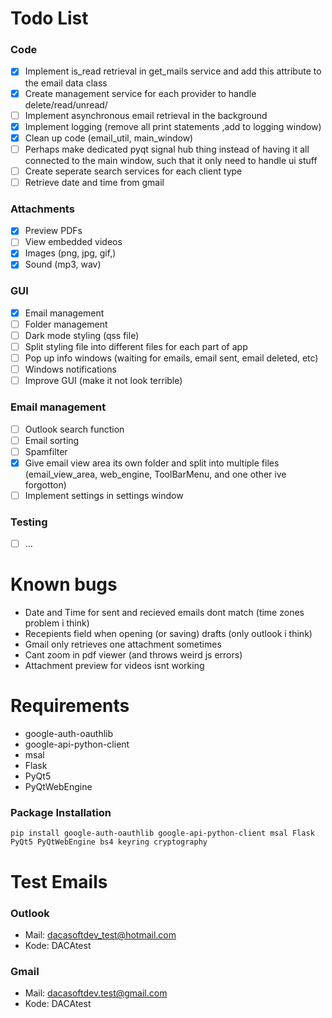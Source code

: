 # Todo List

### Code
- [x] Implement is_read retrieval in get_mails service and add this attribute to the email data class
- [x] Create management service for each provider to handle delete/read/unread/
- [ ] Implement asynchronous email retrieval in the background
- [x] Implement logging (remove all print statements ,add to logging window)
- [x] Clean up code (email_util, main_window)
- [ ] Perhaps make dedicated pyqt signal hub thing instead of having it all connected to the main window, such that it only need to handle ui stuff
- [ ] Create seperate search services for each client type
- [ ] Retrieve date and time from gmail

### Attachments
- [x] Preview PDFs
- [ ] View embedded videos
- [x] Images (png, jpg, gif,)
- [x] Sound (mp3, wav)

### GUI
- [x] Email management
- [ ] Folder management
- [ ] Dark mode styling (qss file)
- [ ] Split styling file into different files for each part of app
- [ ] Pop up info windows (waiting for emails, email sent, email deleted, etc)
- [ ] Windows notifications
- [ ] Improve GUI (make it not look terrible)

### Email management
- [ ] Outlook search function
- [ ] Email sorting
- [ ] Spamfilter
- [x] Give email view area its own folder and split into multiple files (email_view_area, web_engine, ToolBarMenu, and one other ive forgotton)
- [ ] Implement settings in settings window

### Testing
- [ ] ...

# Known bugs
- Date and Time for sent and recieved emails dont match (time zones problem i think)
- Recepients field when opening (or saving) drafts (only outlook i think)
- Gmail only retrieves one attachment sometimes
- Cant zoom in pdf viewer (and throws weird js errors)
- Attachment preview for videos isnt working

# Requirements
- google-auth-oauthlib
- google-api-python-client
- msal
- Flask
- PyQt5
- PyQtWebEngine

### Package Installation
```
pip install google-auth-oauthlib google-api-python-client msal Flask PyQt5 PyQtWebEngine bs4 keyring cryptography
```

# Test Emails
### Outlook
- Mail: dacasoftdev_test@hotmail.com
- Kode: DACAtest
### Gmail
- Mail: dacasoftdev.test@gmail.com
- Kode: DACAtest
